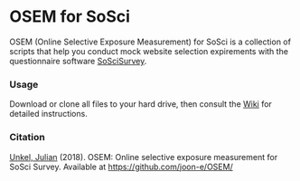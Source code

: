 # OSEM for SoSci

OSEM (Online Selective Exposure Measurement) for SoSci is a collection of scripts that help you conduct mock website selection expirements with the questionnaire software [SoSciSurvey](www.soscisurvey.com).

### Usage

Download or clone all files to your hard drive, then consult the [Wiki](https://github.com/joon-e/OSEM/wiki) for detailed instructions.

### Citation

[Unkel, Julian](http://www.julianunkel.com) (2018). OSEM: Online selective exposure measurement for SoSci Survey. Available at https://github.com/joon-e/OSEM/
